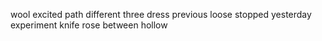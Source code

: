 wool excited path different three dress previous loose stopped yesterday experiment knife rose between hollow